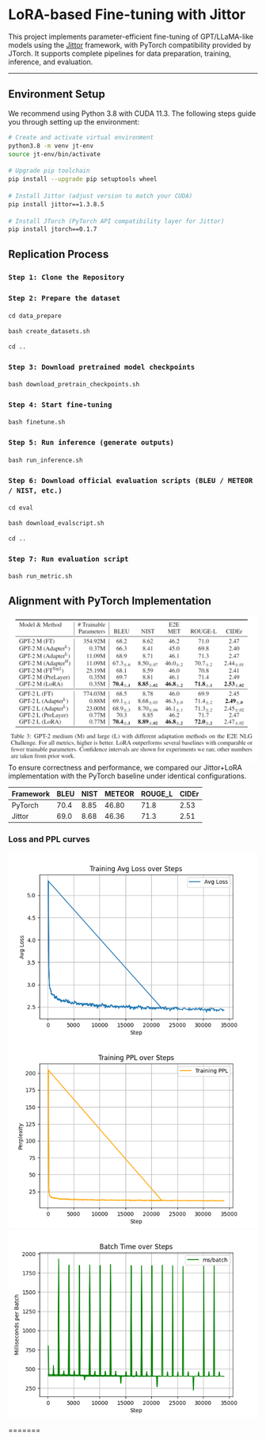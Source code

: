 #  LoRA-based Fine-tuning with Jittor

This project implements parameter-efficient fine-tuning of GPT/LLaMA-like models using the [Jittor](https://cg.cs.tsinghua.edu.cn/jittor/) framework, with PyTorch compatibility provided by JTorch. It supports complete pipelines for data preparation, training, inference, and evaluation.

---

## Environment Setup

We recommend using Python 3.8 with CUDA 11.3. The following steps guide you through setting up the environment:

```bash
# Create and activate virtual environment
python3.8 -m venv jt-env
source jt-env/bin/activate

# Upgrade pip toolchain
pip install --upgrade pip setuptools wheel

# Install Jittor (adjust version to match your CUDA)
pip install jittor==1.3.8.5

# Install JTorch (PyTorch API compatibility layer for Jittor)
pip install jtorch==0.1.7
```
## Replication Process
### `Step 1: Clone the Repository`
### `Step 2: Prepare the dataset`
`cd data_prepare`

`bash create_datasets.sh`

`cd ..`

### `Step 3: Download pretrained model checkpoints`

`bash download_pretrain_checkpoints.sh`

### `Step 4: Start fine-tuning`

`bash finetune.sh`

### `Step 5: Run inference (generate outputs)`

`bash run_inference.sh`

### `Step 6: Download official evaluation scripts (BLEU / METEOR / NIST, etc.)`

`cd eval`

`bash download_evalscript.sh`

`cd ..`

### `Step 7: Run evaluation script`

`bash run_metric.sh`


##  Alignment with PyTorch Implementation
![pytorch.png](figures/LoRA_GPT2.PNG)
To ensure correctness and performance, we compared our Jittor+LoRA implementation with the PyTorch baseline under identical configurations.

| Framework | BLEU  | NIST  | METEOR | ROUGE_L | CIDEr|
|-----------|-------|-------|--------|---------|------|
| PyTorch   | 70.4  | 8.85  | 46.80  | 71.8    | 2.53 |
| Jittor    | 69.0  | 8.68  | 46.36  | 71.3    | 2.51 |


###  Loss and PPL curves

![training_loss.png](figures/train_avg_loss.png)
![training_PPL.png](figures/train_ppl.png)
![training_ms_batch.png](figures/train_ms_batch.png)

=======
